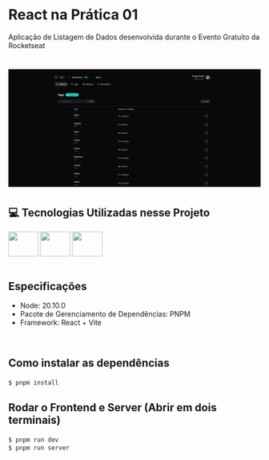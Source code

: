 # React na Prática 01
Aplicação de Listagem de Dados desenvolvida durante o Evento Gratuito da Rocketseat

<h1 align="center">
  <img alt="NLW" title="NLW" width="700" src="src/assets/site.png" />
</h1>

## 💻 Tecnologias Utilizadas nesse Projeto
<div style="display: inline_block">
  <img align="center" height="50" width="60" src="https://cdn.jsdelivr.net/gh/devicons/devicon/icons/react/react-original.svg">
  <img align="center" height="50" width="60" src="https://cdn.jsdelivr.net/gh/devicons/devicon@latest/icons/tailwindcss/tailwindcss-original-wordmark.svg">
  <img align="center" height="50" width="60" src="https://cdn.jsdelivr.net/gh/devicons/devicon@latest/icons/typescript/typescript-original.svg">
</div>

<br>

## Especificações
- Node: 20.10.0
- Pacote de Gerenciamento de Dependências: PNPM
- Framework: React + Vite

<br>

## Como instalar as dependências
```bash
$ pnpm install
```

## Rodar o Frontend e Server (Abrir em dois terminais)
```bash
$ pnpm run dev
$ pnpm run server
```

